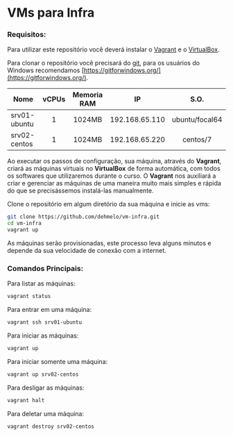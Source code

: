 # VMs para Infra

### Requisitos:

Para utilizar este repositório você deverá instalar o [Vagrant](https://www.vagrantup.com/) e o [VirtualBox](https://www.virtualbox.org/).

Para clonar o repositório você precisará do [git](https://git-scm.com/), para os usuários do Windows recomendamos [https://gitforwindows.org/](https://gitforwindows.org/).

Nome            | vCPUs | Memoria RAM | IP             | S.O.         
----------------|:-----:|:-----------:|:--------------:|:---------------:
srv01-ubuntu    | 1     | 1024MB      | 192.168.65.110 | ubuntu/focal64
srv02-centos    | 1     | 1024MB      | 192.168.65.220 | centos/7

Ao executar os passos de configuração, sua máquina, através do **Vagrant**, criará as máquinas virtuais no **VirtualBox** de forma automática, com todos os softwares que utilizaremos durante o curso. O **Vagrant** nos auxiliará a criar e gerenciar as máquinas de uma maneira muito mais simples e rápida do que se precisássemos instalá-las manualmente.

Clone o repositório em algum diretório da sua máquina e inicie as vms:

```bash
git clone https://github.com/dehmelo/vm-infra.git
cd vm-infra
vagrant up
```

As máquinas serão provisionadas, este processo leva alguns minutos e depende da sua velocidade de conexão com a internet.

### Comandos Principais:

Para listar as máquinas:

```bash
vagrant status
```

Para entrar em uma máquina:

```bash
vagrant ssh srv01-ubuntu
```

Para iniciar as máquinas:

```bash
vagrant up
```

Para iniciar somente uma máquina:

```bash
vagrant up srv02-centos
```

Para desligar as máquinas:

```bash
vagrant halt
```

Para deletar uma máquina:

```bash
vagrant destroy srv02-centos
```

